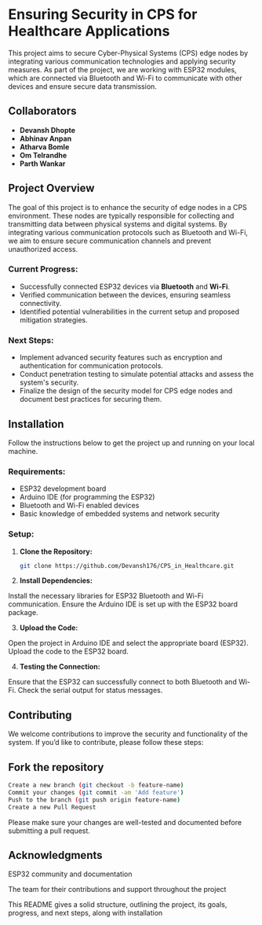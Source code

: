 # Ensuring Security in CPS for Healthcare Applications

This project aims to secure Cyber-Physical Systems (CPS) edge nodes by integrating various communication technologies and applying security measures. As part of the project, we are working with ESP32 modules, which are connected via Bluetooth and Wi-Fi to communicate with other devices and ensure secure data transmission.

## Collaborators

- **Devansh Dhopte**
- **Abhinav Anpan**
- **Atharva Bomle**
- **Om Telrandhe**
- **Parth Wankar**

## Project Overview

The goal of this project is to enhance the security of edge nodes in a CPS environment. These nodes are typically responsible for collecting and transmitting data between physical systems and digital systems. By integrating various communication protocols such as Bluetooth and Wi-Fi, we aim to ensure secure communication channels and prevent unauthorized access.

### Current Progress:

- Successfully connected ESP32 devices via **Bluetooth** and **Wi-Fi**.
- Verified communication between the devices, ensuring seamless connectivity.
- Identified potential vulnerabilities in the current setup and proposed mitigation strategies.

### Next Steps:

- Implement advanced security features such as encryption and authentication for communication protocols.
- Conduct penetration testing to simulate potential attacks and assess the system's security.
- Finalize the design of the security model for CPS edge nodes and document best practices for securing them.

## Installation

Follow the instructions below to get the project up and running on your local machine.

### Requirements:

- ESP32 development board
- Arduino IDE (for programming the ESP32)
- Bluetooth and Wi-Fi enabled devices
- Basic knowledge of embedded systems and network security

### Setup:

1. **Clone the Repository:**

   ```bash
   git clone https://github.com/Devansh176/CPS_in_Healthcare.git
2.  **Install Dependencies:**

Install the necessary libraries for ESP32 Bluetooth and Wi-Fi communication.
Ensure the Arduino IDE is set up with the ESP32 board package.

3. **Upload the Code:**

Open the project in Arduino IDE and select the appropriate board (ESP32). Upload the code to the ESP32 board.

4.  **Testing the Connection:**

Ensure that the ESP32 can successfully connect to both Bluetooth and Wi-Fi. Check the serial output for status messages.

## Contributing
We welcome contributions to improve the security and functionality of the system. If you’d like to contribute, please follow these steps:

## Fork the repository
```bash
Create a new branch (git checkout -b feature-name)
Commit your changes (git commit -am 'Add feature')
Push to the branch (git push origin feature-name)
Create a new Pull Request
```
Please make sure your changes are well-tested and documented before submitting a pull request.


## Acknowledgments
ESP32 community and documentation

The team for their contributions and support throughout the project

This README gives a solid structure, outlining the project, its goals, progress, and next steps, along with installation
